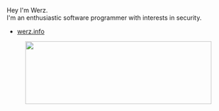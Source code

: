 Hey I'm Werz. <br>
I'm an enthusiastic software programmer with interests in security.

- [werz.info](https://werz.info)

<div align=center >
  <a href=https://github.com/anuraghazra/github-readme-stats >
    <img width=420 height=142 src="https://github-readme-stats.vercel.app/api?username=0xwerz&bg_color=0000&text_color=aaa&title_color=A82DC9&icon_color=A82DC9&show_icons=true&border_color=666&border_radius=24" />
  </a>
</div>